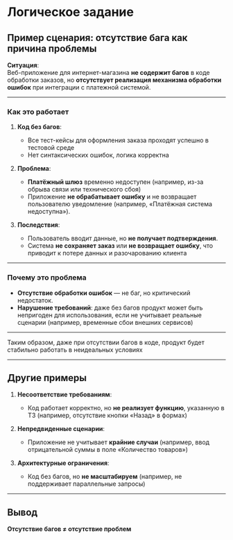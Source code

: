 # Логическое задание

## Пример сценария: отсутствие бага как причина проблемы

**Ситуация**:  
Веб-приложение для интернет-магазина **не содержит багов** в коде обработки заказов, но **отсутствует реализация механизма обработки ошибок** при интеграции с платежной системой.  

---

### **Как это работает**  
1. **Код без багов**:  
   - Все тест-кейсы для оформления заказа проходят успешно в тестовой среде 
   - Нет синтаксических ошибок, логика корректна

2. **Проблема**:  
   - **Платёжный шлюз** временно недоступен (например, из-за обрыва связи или технического сбоя)
   - Приложение **не обрабатывает ошибку** и не возвращает пользователю уведомление (например, «Платёжная система недоступна»).  

3. **Последствия**:  
   - Пользователь вводит данные, но **не получает подтверждения**.  
   - Система **не сохраняет заказ** или **не возвращает ошибку**, что приводит к потере данных и разочарованию клиента 

---

### **Почему это проблема**  
- **Отсутствие обработки ошибок** — не баг, но критический недостаток.  
- **Нарушение требований**: даже без багов продукт может быть непригоден для использования, если не учитывает реальные сценарии (например, временные сбои внешних сервисов) 

---

Таким образом, даже при отсутствии багов в коде, продукт будет стабильно работать в неидеальных условиях

---

## Другие примеры  
1. **Несоответствие требованиям**:  
   - Код работает корректно, но **не реализует функцию**, указанную в ТЗ (например, отсутствие кнопки «Назад» в формах)

2. **Непредвиденные сценарии**:  
   - Приложение не учитывает **крайние случаи** (например, ввод отрицательной суммы в поле «Количество товаров»)

3. **Архитектурные ограничения**:  
   - Код без багов, но **не масштабируем** (например, не поддерживает параллельные запросы)

---

## Вывод  
**Отсутствие багов ≠ отсутствие проблем**